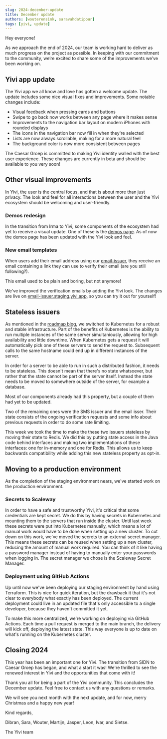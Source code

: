 ```yaml
---
slug: 2024-december-update
title: December update
authors: [wouterensink, saravahdatipour]
tags: [yivi, update]
---
```


Hey everyone! 

As we approach the end of 2024, our team is working hard to deliver as much progress on the project as possible. In keeping with our commitment to the community, we’re excited to share some of the improvements we’ve been working on.

<!-- truncate -->

## Yivi app update
The Yivi app we all know and love has gotten a welcome update.
The update includes some nice visual fixes and improvements.
Some notable changes include:
- Visual feedback when pressing cards and buttons
- Swipe to go back now works between any page where it makes sense
- Improvements to the navigation bar layout on modern iPhones with rounded displays
- The icons in the navigation bar now fill in when they're selected
- Lists are now always scrollable, making for a more natural feel
- The background color is now more consistent between pages

The Caesar Groep is committed to making Yivi identity walled with the best user experience.
These changes are currently in beta and should be available to you very soon!

## Other visual improvements
In Yivi, the user is the central focus, and that is about more than just privacy. 
The look and feel for all interactions 
between the user and the Yivi ecosystem should be welcoming and user-friendly. 

### Demos redesign
In the transition from Irma to Yivi, some components of the ecosystem had yet to receive a visual update. 
One of these is the [demos page](https://demos.staging.yivi.app).
As of now the demos page has been updated with the Yivi look and feel.

### New email templates
When users add their email address using our [email-issuer](https://email-issuer.staging.yivi.app), they receive an email containing a link they can use to verify their email (are you still following?).

This email used to be plain and boring, but not anymore!

We've improved the verification emails by adding the Yivi look.
The changes are live on [email-issuer.staging.yivi.app](https://email-issuer.staging.yivi.app), so you can try it out for yourself!


## Stateless issuers
As mentioned in the [roadmap blog](vision,%20roadmap), we switched to Kubernetes for a robust and stable infrastructure. Part of the benefits of Kubernetes is the ability
to run multiple instances of the same server simultaniously, allowing for high availability and little downtime.
When Kubernetes gets a request it will automatically pick one of these servers to send the request to. Subsequent calls to the same hostname could end up
in different instances of the server.

In order for a server to be able to run in such a distributed fashion, it needs to be stateless.
This doesn't mean that there's no state whatsoever, but rather that the state cannot be part of the server itself. 
Instead the state needs to be moved to somewhere outside of the server, for example a database.

Most of our components already had this property, but a couple of them had yet to be updated.

Two of the remaining ones were the SMS issuer and the email isser. 
Their state consists of the ongoing verification requests and some info about previous requests in order to do some rate limiting.

This week we took the time to make the these two issuers stateless by moving their state to Redis.
We did this by putting state access in the Java code behind interfaces and making two implementations of these interfaces:
one for in-memory and one for Redis.
This allows us to keep backwards compatibility while adding this new stateless property as opt-in.

## Moving to a production environment
As the completion of the staging environment nears, we've started work on the production environment.

### Secrets to Scaleway
In order to have a safe and trustworthy Yivi, it's critical that some credentials are kept secret.
We do this by having secrets in Kubernetes and mounting them to the servers that run inside the cluster.
Until last week these secrets were put into Kubernetes manually, 
which means a lot of manual work would have to be done when setting up a new cluster.
To cut down on this work, we've moved the secrets to an external secret manager. This means these secrets can be reused when setting up a new cluster, reducing the amount of manual work required.
You can think of it like having a password manager instead of having to manually enter your passwords when logging in.
The secret manager we chose is the Scaleway Secret Manager.


### Deployment using GitHub Actions
Up until now we've been deploying our staging environment by hand using Terraform.
This is nice for quick iteration, but the drawback it that it's not clear to everybody what exactly has been deployed.
The current deployment could live in an updated file that's only accessible to a single developer, because they haven't committed it yet.

To make this more centralized, we're working on deploying via GitHub Actions. Each time a pull request is merged to the main branch, the delivery will kick
off, deploying the latest state. This way everyone is up to date on what's running on the Kubernetes cluster.

## Closing 2024
This year has been an important one for Yivi. 
The transition from SIDN to Caesar Groep has began, and what a start it was!
We're thrilled to see the renewed interest in Yivi and the opportunities that come with it!

Thank you all for being a part of the Yivi community. This concludes the December update. 
Feel free to contact us with any questions or remarks.

We will see you next month with the next update, and for now, merry Christmas and a happy new year!

Kind regards, 

Dibran, Sara, Wouter, Martijn, Jasper, Leon, Ivar, and Sietse.

The Yivi team
